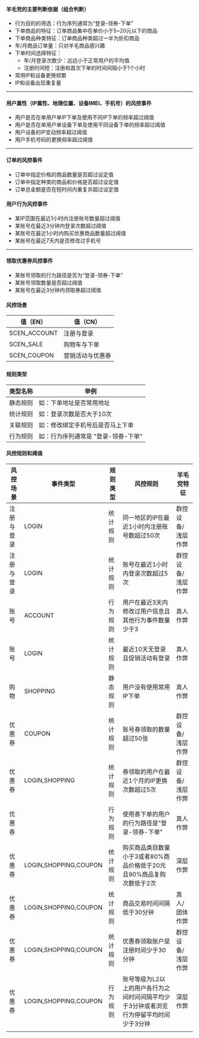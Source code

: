 #### 羊毛党的主要判断依据（组合判断）

- 行为目的的筛选：行为序列通常为“登录-领券-下单”
- 下单商品的特征：订单商品集中在单价小于5~20元以下的商品
- 下单商品种类特征：订单商品种类超过一半为折扣商品
- 年/月商品订单量：只对羊毛商品感兴趣
- 下单时间选择特征：
  - 年/月登录次数少：远远小于正常用户的平均值
  - 注册时间短：注册和首次下单的时间间隔小于1个小时
- 常用IP和设备更换频繁
- IP和设备出现重复量

------

#### 用户属性（IP属性、地理位置、设备IMEI、手机号）的风控事件

- 用户是否在单用户单IP下单及使用不同IP下单的频率超过阈值
- 用户是否在单用户单设备下单及使用不同设备下单的频率超过阈值
- 用户设备的IP变动频率超过阈值
- 用户手机号码的更换频率超过阈值

------

#### 订单的风控事件

- 订单中指定价格的商品数量是否超过设定值
- 订单中指定种类的商品和价格是否超过设定值
- 订单总金额是否在短时间内重复并超过设定值

#### 用户行为风控事件

- 某IP范围在最近1小时内注册账号数量超过阈值
- 某账号在最近3分钟内登录次数超过阈值
- 某账号在最近1小时内购买优惠商品数量超过阈值
- 某账号在最近7天内是否修改过手机号

------

#### 领取优惠券风控事件

- 某账号领取的行为路径是否为“登录-领券-下单”
- 某账号领取数量是否超过阈值
- 某账号在最近3分钟内领取券超过阈值



#### 风控场景

| 值（EN）     | 值（CN）         |
| ------------ | ---------------- |
| SCEN_ACCOUNT | 注册与登录       |
| SCEN_SALE    | 购物车与下单     |
| SCEN_COUPON  | 营销活动与优惠券 |

### 



#### 规则类型
|类型名称|举例
| -- | --
|静态规则|如：下单地址是否常用地址
|统计规则|如：登录次数是否大于10次
|关联规则|如：修改绑定手机号后是否马上下单
|行为规则|如：行为序列通常是 "登录-领券-下单"



#### 风控规则和阈值

|风控场景|事件类型|规则类型|风控规则|羊毛党特征|
| -- | -- | -- | -- | -- |
|注册与登录|LOGIN|统计规则|同一地区的IP在最近1小时内注册账号数超过50次 | 群控设备/浅层作弊|
|注册与登录|LOGIN|统计规则|账号在最近1小时内登录次数超过5次 | 群控设备/浅层作弊|
|账号|ACCOUNT|行为规则|用户在最近3天内修改过用户信息且其他行为事件数量少于3 | 真人作弊 |
|账号|LOGIN|统计规则| 最近10天无登录且促销活动有登录 | 真人作弊 |
|购物|SHOPPING|静态规则|用户没有使用常用IP下单 | 真人作弊 |
|优惠券|COUPON|统计规则|账号券领取的数量超过50张 | 群控设备/浅层作弊|
|优惠券|LOGIN,SHOPPING|统计规则|券领取的用户在最近1个月的IP更换次数超过5次 | 群控设备/浅层作弊|
|优惠券||行为规则|使用券下单的用户的行为路径是"登录-领券-下单"  | 真人作弊 |
|优惠券|LOGIN,SHOPPING,COUPON|统计规则|购买商品类目数量小于3或者80%商品价格低于20元且90%商品复购次数低于2次 | 深层作弊|
|优惠券|LOGIN,SHOPPING,COUPON|统计规则|商品交易时间间隔低于30分钟 | 真人/团体作弊|
|优惠券|LOGIN,SHOPPING,COUPON|统计规则|优惠券领取账户是注册时间少于30分钟 | 群控设备/浅层作弊|
|优惠券|LOGIN,SHOPPING,COUPON|行为规则|账号等级为L2以上的用户各行为之间时间间隔平均少于3分钟或者浏览行为停留平均时间少于3分钟 | 深层作弊|
||||||
